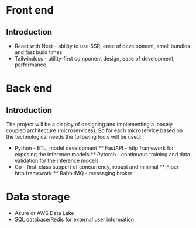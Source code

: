 # Front end
## Introduction  
* React with Next - ability to use SSR, ease of development, small bundles and fast build times
* Tailwindcss - utility-first component design, ease of development, performance
# Back end  
## Introduction  
The project will be a display of designing and implementing a loosely coupled architecture (microservices). So for each microservice based on the technological needs the following tools will be used:  
* Python - ETL, model development
** FastAPI - http framework for exposing the inference models
** Pytorch - continuous training and data validation for the inference models  
* Go - first-class support of concurrency, robust and minimal
** Fiber - http framework
** RabbitMQ - messaging broker
# Data storage    
* Azure or AWS Data Lake  
* SQL database/Redis for external user information  